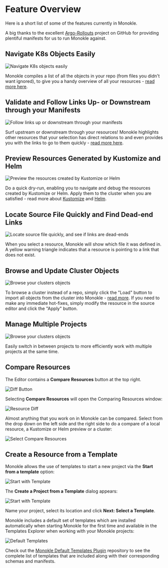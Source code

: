# Feature Overview

Here is a short list of some of the features currently in Monokle.

A big thanks to the excellent [Argo-Rollouts](https://github.com/argoproj/argo-rollouts/) project on GitHub for
providing plentiful manifests for us to run Monokle against.

## **Navigate K8s Objects Easily**

![Navigate K8s objects easily](img/navigator-1.11.png)

Monokle compiles a list of all the objects in your repo (from files you didn't want ignored), to give you a handy
overview of all your resources - [read more here](resource-navigation.md).

## **Validate and Follow Links Up- or Downstream through your Manifests**

![Follow links up or downstream through your manifests](img/upstream-downstream-1.11.gif)

Surf upstream or downstream through your resources! Monokle highlights other resources that your selection has direct
relations to and even provides you with the links to go to them quickly - [read more here](resource-navigation.md).

## **Preview Resources Generated by Kustomize and Helm**

![Preview the resources created by Kustomize or Helm](img/kustomization-1.11.gif)

Do a quick dry-run, enabling you to navigate and debug the resources created by Kustomize or Helm. Apply them to
the cluster when you are satisfied - read more about [Kustomize](kustomize.md) and [Helm](helm.md).

## **Locate Source File Quickly and Find Dead-end Links**

![Locate source file quickly, and see if links are dead-ends](img/find-file-and-dead-links-1.11.gif)

When you select a resource, Monokle will show which file it was defined in. A yellow warning triangle indicates that a resource is pointing to a link that does not exist.

## **Browse and Update Cluster Objects**

![Browse your clusters objects](img/cluster-objects-1.11.gif)

To browse a cluster instead of a repo, simply click the "Load" button to import all objects from
the cluster into Monokle - [read more](cluster-integration.md). If you need to make any immediate hot-fixes, simply modify
the resource in the source editor and click the "Apply" button.

## **Manage Multiple Projects**

![Browse your clusters objects](img/manage-multiple-projects-1.11.gif)

Easily switch in between projects to more efficiently work with multiple projects at the same time.

## **Compare Resources**

The Editor contains a **Compare Resources** button at the top right.

![Diff Button](img/diff-button-1.11.png)

Selecting **Compare Resources** will open the Comparing Resources window:

![Resource Diff](img/comparing-resources-1.9.png)

Almost anything that you work on in Monokle can be compared. Select from the drop down on the left side and the right side to do a compare of a local resource, a Kustomize or Helm preview or a cluster:

![Select Compare Resources](img/select-comparing-resources-1.9.png)


## **Create a Resource from a Template**

Monokle allows the use of templates to start a new project via the **Start from a template** option:

![Start with Template](img/start-with-template-1.11.png)

The **Create a Project from a Template** dialog appears:

![Start with Template](img/name-project-1.11.png)

Name your project, select its location and click **Next: Select a Template**.

Monokle includes a default set of templates which are installed automatically when starting Monokle
for the first time and available in the Templates Explorer when working with your Monokle projects:

![Default Templates](img/template-selection-1.11.png)

Check out the [Monokle Default Templates Plugin](https://github.com/kubeshop/monokle-default-templates-plugin) repository to 
see the complete list of templates that are included along with their corresponding schemas and manifests.







